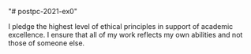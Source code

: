 "# postpc-2021-ex0" 

I pledge the highest level of ethical principles in support of academic excellence.
I ensure that all of my work reflects my own abilities and not those of someone else.